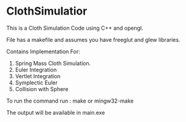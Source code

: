 # ClothSimulatior

This is a Cloth Simulation Code using C++ and opengl.

File has a makefile and assumes you have freeglut and glew libraries.

Contains Implementation For:
 1. Spring Mass Cloth Simulation.
 2. Euler Integration
 3. Vertlet Integration
 4. Symplectic Euler
 5. Collision with Sphere

To run the command run : make or mingw32-make

The output will be available in main.exe
